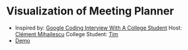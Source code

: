 # Visualization of Meeting Planner

- Inspired by: [Google Coding Interview With A College Student](https://www.youtube.com/watch?v=3Q_oYDQ2whs) Host: [Clément Mihailescu](https://www.youtube.com/channel/UCaO6VoaYJv4kS-TQO_M-N_g) College Student: [Tim](https://www.youtube.com/channel/UC4JX40jDee_tINbkjycV4Sg)
- [Demo](http://nomad.onthewifi.com/vmp/)
